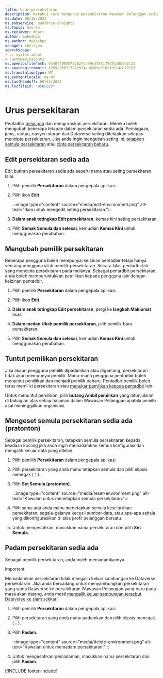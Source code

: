 ```yaml
---
title: Urus persekitaran
description: Ketahui cara mengurus persekitaran Wawasan Pelanggan sedia ada sebagai pentadbir.
ms.date: 08/15/2022
ms.subservice: audience-insights
ms.topic: how-to
ms.reviewer: mhart
author: mukeshpo
ms.author: mukeshpo
manager: shellyha
searchScope:
- ci-system-about
- customerInsights
ms.openlocfilehash: 6d48f7088d722b27ca69cd591178651bdb6e2c23
ms.sourcegitcommit: f959c85871777e5f4eab289e91b2fd114cd72153
ms.translationtype: MT
ms.contentlocale: ms-MY
ms.lasthandoff: 09/23/2022
ms.locfileid: "9588823"
---
```

# <a name="manage-environments"></a>Urus persekitaran

Pentadbir [mencipta](create-environment.md) dan menguruskan persekitaran. Mereka boleh mengubah beberapa tetapan dalam persekitaran sedia ada. Perniagaan, jenis, rantau, opsyen storan dan Dataverse seting ditetapkan selepas mencipta persekitaran. Jika anda ingin mengubah seting ini, [tetapkan semula persekitaran](#reset-an-existing-environment-preview) atau [cipta persekitaran baharu](create-environment.md).

## <a name="edit-an-existing-environment"></a>Edit persekitaran sedia ada

Edit butiran persekitaran sedia ada seperti nama atau seting persekitaran lalai.

1. Pilih pemilih **Persekitaran** dalam pengepala aplikasi.

1. Pilih ikon **Edit**.

   :::image type="content" source="media/edit-environment.png" alt-text="Ikon untuk mengedit seting persekitaran.":::

1. **Dalam anak tetingkap Edit persekitaran**, kemas kini seting persekitaran.

1. Pilih **Semak Semula dan selesai**, kemudian **Kemas Kini** untuk menggunakan perubahan.

## <a name="change-the-owner-of-an-environment"></a>Mengubah pemilik persekitaran

Beberapa pengguna boleh mempunyai keizinan pentadbir tetapi hanya seorang pengguna ialah pemilik persekitaran. Secara lalai, pentadbirlah yang mencipta persekitaran pada mulanya. Sebagai pentadbir persekitaran, anda boleh memperuntukkan pemilikan kepada pengguna lain dengan keizinan pentadbir.

1. Pilih pemilih **Persekitaran** dalam pengepala aplikasi.

1. Pilih ikon **Edit**.

1. **Dalam anak tetingkap Edit persekitaran**, pergi ke **langkah Maklumat** asas.

1. **Dalam medan Ubah pemilik persekitaran**, pilih pemilik baru persekitaran.  

1. Pilih **Semak Semula dan selesai**, kemudian **Kemas Kini** untuk menggunakan perubahan.

## <a name="claim-ownership-of-an-environment"></a>Tuntut pemilikan persekitaran

Jika akaun pengguna pemilik dipadamkan atau digantung, persekitaran tidak akan mempunyai pemilik. Mana-mana pengguna pentadbir boleh menuntut pemilikan dan menjadi pemilik baharu. Pentadbir pemilik boleh terus memiliki persekitaran atau [menukar pemilikan kepada pentadbir](#change-the-owner-of-an-environment) lain.

Untuk menuntut pemilikan, pilih **butang Ambil pemilikan** yang ditunjukkan di bahagian atas setiap halaman dalam Wawasan Pelanggan apabila pemilik asal meninggalkan organisasi.

## <a name="reset-an-existing-environment-preview"></a>Mengeset semula persekitaran sedia ada (pratonton)

Sebagai pemilik persekitaran, tetapkan semula persekitaran kepada keadaan kosong jika anda ingin memadamkan semua konfigurasi dan mengalih keluar data yang ditelan.

1. Pilih pemilih **Persekitaran** dalam pengepala aplikasi.

1. Pilih persekitaran yang anda mahu tetapkan semula dan pilih elipsis menegak (&vellip;).

1. Pilih **Set Semula (pratonton)**.

   :::image type="content" source="media/reset-environment.png" alt-text="Kawalan untuk menetapkan semula persekitaran.":::

1. Pilih sama ada anda mahu menetapkan semula keseluruhan persekitaran, segala-galanya kecuali sumber data, atau apa-apa sahaja yang dikonfigurasikan di atas profil pelanggan bersatu.

1. Untuk mengesahkan, masukkan nama persekitaran dan pilih **Set Semula**.

## <a name="delete-an-existing-environment"></a>Padam persekitaran sedia ada

Sebagai pemilik persekitaran, anda boleh memadamkannya.

> [!IMPORTANT]
> Memadamkan persekitaran tidak mengalih keluar sambungan ke Dataverse persekitaran. Jika anda bercadang untuk menyambungkan persekitaran yang sama Dataverse ke persekitaran Wawasan Pelanggan yang baru pada masa akan datang, anda mesti [mengalih keluar sambungan tersebut Dataverse ke alam sekitar](customer-insights-dataverse.md#remove-an-existing-connection-to-a-dataverse-environment).

1. Pilih pemilih **Persekitaran** dalam pengepala aplikasi.

1. Pilih persekitaran yang anda mahu padamkan dan pilih elipsis menegak (&vellip;). 

1. Pilih **Padam**.

   :::image type="content" source="media/delete-environment.png" alt-text="Kawalan untuk memadam persekitaran.":::

1. Untuk mengesahkan pemadaman, masukkan nama persekitaran dan pilih **Padam**.

[!INCLUDE [footer-include](includes/footer-banner.md)]
